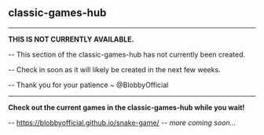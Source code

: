 ## **classic-games-hub**
--- 
**THIS IS NOT CURRENTLY AVAILABLE.**

-- This section of the classic-games-hub has not currently been created.

-- Check in soon as it will likely be created in the next few weeks.

-- Thank you for your patience ~ @BlobbyOfficial

---

**Check out the current games in the classic-games-hub while you wait!**

-- https://blobbyofficial.github.io/snake-game/
-- *more coming soon...*
